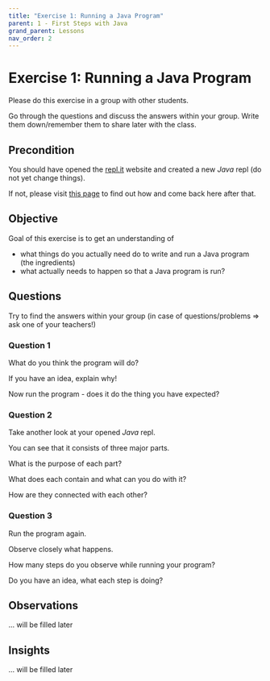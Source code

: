 ```yaml
---
title: "Exercise 1: Running a Java Program"
parent: 1 - First Steps with Java
grand_parent: Lessons
nav_order: 2
---
```


# Exercise 1: Running a Java Program
Please do this exercise in a group with other students.

Go through the questions and discuss the answers within your group.
Write them down/remember them to share later with the class.

## Precondition
You should have opened the [repl.it](https://repl.it/) website and created a new *Java* repl (do not yet change things).

If not, please visit [this page](/replit) to find out how and come back here after that.

## Objective
Goal of this exercise is to get an understanding of
* what things do you actually need do to write and run a Java program (the ingredients)
* what actually needs to happen so that a Java program is run?

## Questions
Try to find the answers within your group (in case of questions/problems => ask one of your teachers!)

### Question 1
What do you think the program will do?

If you have an idea, explain why!

Now run the program - does it do the thing you have expected?

### Question 2
Take another look at your opened *Java* repl.

You can see that it consists of three major parts.

What is the purpose of each part?

What does each contain and what can you do with it?

How are they connected with each other?

### Question 3
Run the program again.

Observe closely what happens.

How many steps do you observe while running your program?

Do you have an idea, what each step is doing?

## Observations
... will be filled later

## Insights
... will be filled later
